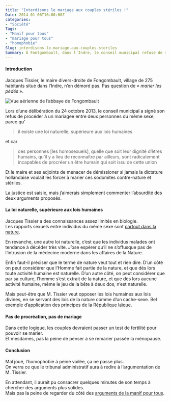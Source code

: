 ```yaml
---
title: "Interdisons le mariage aux couples stériles !"
Date: 2014-01-06T16:00:00Z
categories: 
- "Société"
Tags: 
- "Manif pour tous"
- "mariage pour tous"
- "homophobie"
Slug: interdisons-le-mariage-aux-couples-steriles
Summary: À Fontgombault, dans l’Indre, le conseil municipal refuse de marier deux personnes du même sexe pour des motifs douteux.
---
```



#### Introduction
Jacques Tissier, le maire divers-droite de Fongombault, village de 275 habitants situé dans l’Indre, n’en démord pas. Pas question de « *marier les pédés* ».

![Vue aérienne de l’abbaye de Fongombault](/img/fongombault.jpg)

Lors d’une délibération du 24 octobre 2013, le conseil municipal a signé son refus de procéder à un mariagee entre deux personnes du même sexe, parce qu’

>il existe une loi naturelle, supérieure aux lois humaines

et car 

> ces personnes [les homosexuels], quelle que soit leur dignité d’êtres humains, qu’il y a lieu de reconnaître par ailleurs, sont radicalement incapables de procréer un être humain qui soit issu de cette union

Et le maire et ses adjoints de menacer de démissioner si jamais la dictature hollandaise voulait les forcer à marier ces sodomites contre-nature et stériles.

La justice est saisie, mais j’aimerais simplement commenter l’absurdité des deux arguments proposés.

#### La loi naturelle, supérieure aux lois humaines

Jacques Tissier a des connaissances assez limités en biologie.  
Les rapports sexuels entre individus du même sexe sont [partout dans la nature](http://fr.wikipedia.org/wiki/Sexualit%C3%A9_animale#Homosexualit.C3.A9_et_bisexualit.C3.A9_animales).

En revanche, une autre loi naturelle, c’est que les individus malades ont tendance à décéder très vite. J’ose espérer qu’il ne s’offusque pas de l’intrusion de la médecine moderne dans les affaires de la Nature.

Enfin faut-il préciser que le terme de nature veut tout et rien dire. D’un côté on peut considérer que l’Homme fait partie de la nature, et que dès lors toute activité humaine est naturelle. D’un autre côté, on peut considérer que par sa culture, l’homme s’est extrait de la nature, et que dès lors aucune activité humaine, même le jeu de la bête à deux dos, n’est naturelle.

Mais peut-être que M. Tissier veut opposer les lois humaines aux lois divines, en se servant des lois de la nature comme d’un cache-sexe. Bel exemple d’application des principes de la République laïque.

#### Pas de procréation, pas de mariage

Dans cette logique, les couples devraient passer un test de fertilité pour pouvoir se marier.  
Et mesdames, pas la peine de penser à se remarier passée la ménopause.


#### Conclusion

Mal joué, l’homophobie à peine voilée, ça ne passe plus.  
On verra ce que le tribunal administratif aura à redire à l’argumentation de M. Tissier.

En attendant, il aurait pu consacrer quelques minutes de son temps à chercher des arguments plus solides.  
Mais pas la peine de regarder du côté des [arguments de la manif pour tous](https://www.plemaire.net/du-bruit-et-du-fond-les-arguments-des-manif-pour-tous-premiere-partie).
